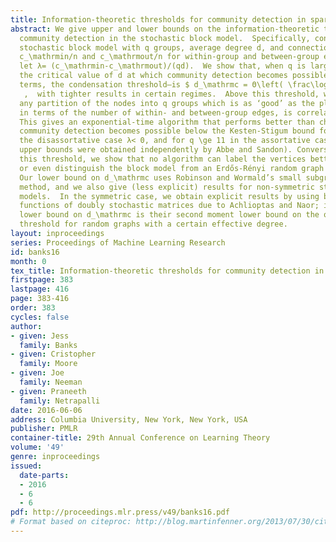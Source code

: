 ```yaml
---
title: Information-theoretic thresholds for community detection in sparse networks
abstract: We give upper and lower bounds on the information-theoretic threshold for
  community detection in the stochastic block model.  Specifically, consider a symmetric
  stochastic block model with q groups, average degree d, and connection probabilities
  c_\mathrmin/n and c_\mathrmout/n for within-group and between-group edges respectively;
  let λ= (c_\mathrmin-c_\mathrmout)/(qd).  We show that, when q is large, and λ= O(1/q),
  the critical value of d at which community detection becomes possible—in physical
  terms, the condensation threshold—is $ d_\mathrmc = Θ\left( \frac\log qq λ^2 \right)
   ,  with tighter results in certain regimes.  Above this threshold, we show that
  any partition of the nodes into q groups which is as ‘good’ as the planted one,
  in terms of the number of within- and between-group edges, is correlated with it.
  This gives an exponential-time algorithm that performs better than chance; specifically,
  community detection becomes possible below the Kesten-Stigum bound for q \ge 5 in
  the disassortative case λ< 0, and for q \ge 11 in the assortative case λ> 0 (similar
  upper bounds were obtained independently by Abbe and Sandon). Conversely, below
  this threshold, we show that no algorithm can label the vertices better than chance,
  or even distinguish the block model from an Erdős-Rényi random graph with high probability.
  Our lower bound on d_\mathrmc uses Robinson and Wormald’s small subgraph conditioning
  method, and we also give (less explicit) results for non-symmetric stochastic block
  models.  In the symmetric case, we obtain explicit results by using bounds on certain
  functions of doubly stochastic matrices due to Achlioptas and Naor; indeed, our
  lower bound on d_\mathrmc is their second moment lower bound on the q$-colorability
  threshold for random graphs with a certain effective degree.
layout: inproceedings
series: Proceedings of Machine Learning Research
id: banks16
month: 0
tex_title: Information-theoretic thresholds for community detection in sparse networks
firstpage: 383
lastpage: 416
page: 383-416
order: 383
cycles: false
author:
- given: Jess
  family: Banks
- given: Cristopher
  family: Moore
- given: Joe
  family: Neeman
- given: Praneeth
  family: Netrapalli
date: 2016-06-06
address: Columbia University, New York, New York, USA
publisher: PMLR
container-title: 29th Annual Conference on Learning Theory
volume: '49'
genre: inproceedings
issued:
  date-parts:
  - 2016
  - 6
  - 6
pdf: http://proceedings.mlr.press/v49/banks16.pdf
# Format based on citeproc: http://blog.martinfenner.org/2013/07/30/citeproc-yaml-for-bibliographies/
---
```

